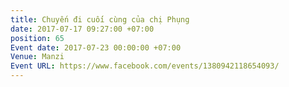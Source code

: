 ```yaml
---
title: Chuyến đi cuối cùng của chị Phụng
date: 2017-07-17 09:27:00 +07:00
position: 65
Event date: 2017-07-23 00:00:00 +07:00
Venue: Manzi
Event URL: https://www.facebook.com/events/1380942118654093/
---
```


